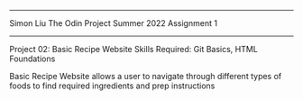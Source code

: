 *************************
Simon Liu
The Odin Project Summer 2022
Assignment 1
*************************
Project 02: Basic Recipe Website
Skills Required: Git Basics, HTML Foundations

Basic Recipe Website allows a user to navigate through different types of foods to find required ingredients and prep instructions
